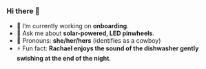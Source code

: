 ### Hi there 👋

<!--
**rachaelrenk/rachaelrenk** is a ✨ _special_ ✨ repository because its `README.md` (this file) appears on your GitHub profile.

Here are some ideas to get you started:

- 🔭 I’m currently working on ...
- 🌱 I’m currently learning ...
- 👯 I’m looking to collaborate on ...
- 🤔 I’m looking for help with ...
- 💬 Ask me about ...
- 📫 How to reach me: ...
- 😄 Pronouns: ...
- ⚡ Fun fact: ...
-->

- 🔭 I’m currently working on **onboarding**.
- 💬 Ask me about **solar-powered, LED pinwheels**.
- 🤠 Pronouns: **she/her/hers** (identifies as a cowboy)
- ⚡ Fun fact: **Rachael enjoys the sound of the dishwasher gently swishing at the end of the night**.
